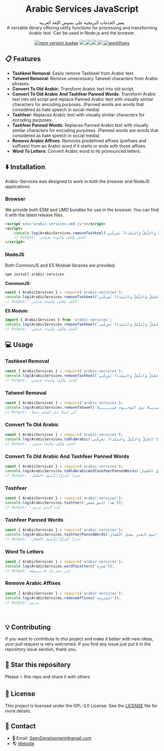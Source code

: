 <h1 align=center>Arabic Services JavaScript</h1>

<p align=center>
بعض الخدمات البرمجية على نصوص اللغة العربية
<br>
A versatile library offering utility functions for processing and transforming Arabic text.
Can be used in Node.js and the browser.

</p>

<div align="center">
<a href="https://www.npmjs.com/package/arabic-services"><img src="https://img.shields.io/npm/v/arabic-services.svg" alt="npm version badge"></a>
<a href="https://github.com/Seen-Arabic/Arabic-Services-JavaScript/issues">
<img src="https://img.shields.io/github/issues/Seen-Arabic/Arabic-Services-JavaScript"/>
</a>
<a href="https://github.com/Seen-Arabic/Arabic-Services-JavaScript/network/members">
<img src="https://img.shields.io/github/forks/Seen-Arabic/Arabic-Services-JavaScript"/>
</a>
<a href="https://github.com/Seen-Arabic/Arabic-Services-JavaScript/stargazers">
<img src="https://img.shields.io/github/stars/Seen-Arabic/Arabic-Services-JavaScript"/>
</a>
<a href="https://github.com/Seen-Arabic/Arabic-Services-JavaScript/blob/master/LICENSE">
<img src="https://img.shields.io/github/license/Seen-Arabic/Arabic-Services-JavaScript"/>
</a>
<a href="https://github.com/Seen-Arabic/Arabic-Services-JavaScript/actions/workflows/test.yml">
<img src="https://github.com/Seen-Arabic/Arabic-Services-JavaScript/actions/workflows/test.yml/badge.svg" alt="workflows">
</a>
</div>

## 📋 Features

-   **Tashkeel Removal**: Easily remove Tashkeel from Arabic text.
-   **Tatweel Removal**: Remove unnecessary Tatweel characters from Arabic phrases.
-   **Convert To Old Arabic**: Transform Arabic text into old script.
-   **Convert To Old Arabic And Tashfeer Panned Words**: Transform Arabic text into old script and replace Panned Arabic text with visually similar characters for encoding purposes. (Panned words are words that considered as hate speech in social media)
-   **Tashfeer**: Replaces Arabic text with visually similar characters for encoding purposes.
-   **Tashfeer Panned Words**: Replaces Panned Arabic text with visually similar characters for encoding purposes. (Panned words are words that considered as hate speech in social media)
-   **Remove Arabic Affixes**: Removes predefined affixes (prefixes and suffixes) from an Arabic word if it starts or ends with those affixes.
-   **Word To Letters**: Convert Arabic word to its pronounced letters.

## ⬇️ Installation

Arabic-Services was designed to work in both the browser and NodeJS applications.

### Browser

We provide both ESM and UMD bundles for use in the browser.
You can find it with the latest release files.

```html
<script src="arabic-services.umd.js"></script>
<script>
	console.log(ArabicServices.removeTashkeel('الخَيْلُ وَاللّيْلُ وَالبَيْداءُ تَعرِفُني'));
	// Output: 'الخيل والليل والبيداء تعرفني'
</script>
```

### NodeJS

Both CommonJS and ES Module libraries are provided.

```bash
npm install arabic-services
```

**CommonJS:**

```javascript
const { ArabicServices } = require('arabic-services');
console.log(ArabicServices.removeTashkeel('الخَيْلُ وَاللّيْلُ وَالبَيْداءُ تَعرِفُني'));
// Output: 'الخيل والليل والبيداء تعرفني'
```

**ES Module:**

```javascript
import { ArabicServices } from 'arabic-services';
console.log(ArabicServices.removeTashkeel('الخَيْلُ وَاللّيْلُ وَالبَيْداءُ تَعرِفُني'));
// Output: 'الخيل والليل والبيداء تعرفني'
```

## 💻 Usage

### Tashkeel Removal

```javascript
const { ArabicServices } = require('arabic-services');
console.log(ArabicServices.removeTashkeel('الخَيْلُ وَاللّيْلُ وَالبَيْداءُ تَعرِفُني'));
// Output: 'الخيل والليل والبيداء تعرفني'
```

### Tatweel Removal

```javascript
const { ArabicServices } = require('arabic-services');
console.log(ArabicServices.removeTatweel('كن جميـــلا ترى الوجــود جميـــــلا'));
// Output: 'كن جميلا ترى الوجود جميلا'
```

### Convert To Old Arabic

```javascript
const { ArabicServices } = require('arabic-services');
console.log(ArabicServices.toOldArabic('الخَيْلُ وَاللّيْلُ وَالبَيْداءُ تَعرِفُني'));
// Output: 'الحىل واللىل والٮىدا ٮعرڡٮى'
```

### Convert To Old Arabic And Tashfeer Panned Words

```javascript
const { ArabicServices } = require('arabic-services');
console.log(ArabicServices.toOldArabicAndTashfeerPannedWords('جيش العدو يقتل الأطفال'));
// Output: 'چـێـݭ !ڵعـݚۉ ی۪ـڨـټل الاطڡال'
```

### Tashfeer

```javascript
const { ArabicServices } = require('arabic-services');
console.log(ArabicServices.tashfeer('هذا النص مشفر'));
// Output: 'هـۮו اڵـݔص مـݭفـݛ'
```

### Tashfeer Panned Words

```javascript
const { ArabicServices } = require('arabic-services');
console.log(ArabicServices.tashfeerPannedWords('جيش العدو يقتل الأطفال'));
// Output: 'چـێـݭ !ڵعـݚۉ ی۪ـڨـټل الأطفال'
```

### Word To Letters

```javascript
const { ArabicServices } = require('arabic-services');
console.log(ArabicServices.wordToLetters('شجرة'));
// Output: شين جيم راء تاء_مربوطة
```

### Remove Arabic Affixes

```javascript
const { ArabicServices } = require('arabic-services');
console.log(ArabicServices.removeAffixes('المدرسة'));
// Output: مدرس
```

<br>

## 💡 Contributing

If you want to contribute to this project and make it better with new ideas, your pull request is very welcomed.
If you find any issue just put it in the repository issue section, thank you.

## 🌟 Star this repository

Please ⭐️ this repo and share it with others

## 📜 License

This project is licensed under the GPL-3.0 License. See the [LICENSE](./LICENSE) file for more details.

## 💬 Contact

-   📩 Email: [SeenDevelopment@gmail.com](mailto:SeenDevelopment@gmail.com)
-   🌎 [Website](https://seen-arabic.github.io/)
